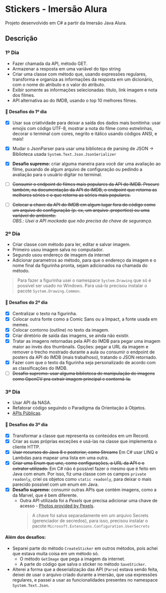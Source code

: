 # Stickers - Imersão Alura

Projeto desenvolvido em C# a partir da Imersão Java Alura.

## Descrição

### 1º Dia

- Fazer chamada da API, método GET.
- Armazenar a resposta em uma variável do tipo string
- Criar uma classe com método que, usando expressões regulares, transforma e organiza as informações da resposta em um dicionário, com o nome do atributo e o valor do atributo.
- Exibir somente as informações selecionadas: titulo, link imagem e nota dos filmes.
- API alternativa ao do IMDB, usando o top 10 melhores filmes.

#### 🚀 Desafios do 1º dia
- [x] Usar sua criatividade para deixar a saída dos dados mais bonitinha: usar emojis com código UTF-8, mostrar a nota do filme como estrelinhas, decorar o terminal com cores, negrito e itálico usando códigos ANSI, e mais!
- [x] Mudar o JsonParser para usar uma biblioteca de parsing de JSON -> Biblioteca usada `System.Text.Json.JsonSerializer`
- [x] **Desafio supremo:** criar alguma maneira para você dar uma avaliação ao filme, puxando de algum arquivo de configuração ou pedindo a avaliação para o usuário digitar no terminal.

- [ ] ~~Consumir o endpoint de filmes mais populares da API do IMDB. Procure também, na documentação da API do IMDB, o endpoint que retorna as melhores séries e o que retorna as séries mais populares.~~
- [ ] ~~Colocar a chave da API do IMDB em algum lugar fora do código como um arquivo de configuração (p. ex, um arquivo .properties) ou uma variável de ambiente.~~  
*OBS.: Usei a API mockada que não precisa da chave de segurança.*

### 2º Dia

- Criar classe com método para ler, editar e salvar imagem.
- Primeiro usou imagem salva no computador.
- Segundo usou endereço de imagem da internet
- Adicionar parametros ao método, para que o endereço da imagem e o nome final da figurinha pronta, sejam adicionados na chamada do método.

> Para fazer a figurinha usei o namespace `System.Drawing` que só é possível ser usado no Windows. Para usá-lo precisou instalar o pacote `System.Drawing.Common`.

#### 🚀 Desafios do 2º dia
- [x] Centralizar o texto na figurinha.
- [x] Colocar outra fonte como a Comic Sans ou a Impact, a fonte usada em memes.
- [x] Colocar contorno (outline) no texto da imagem.
- [x] Criar diretório de saída das imagens, se ainda não existir.
- [x] Tratar as imagens retornadas pela API do IMDB para pegar uma imagem maior ao invés dos thumbnails. Opções: pegar a URL da imagem e remover o trecho mostrado durante a aula ou consumir o endpoint de posters da API do IMDB (mais trabalhoso), tratando o JSON retornado.
- [x] Fazer com que o texto da figurinha seja personalizado de acordo com as classificações do IMDB.  
- [ ] ~~Desafio supremo: usar alguma biblioteca de manipulação de imagens como OpenCV pra extrair imagem principal e contorná-la.~~  

### 3º Dia

- Usar API da NASA.
- Refatorar código seguindo o Paradigma da Orientação à Objetos.
- [APIs Públicas](https://github.com/public-apis/public-apis).

#### 🚀 Desafios do 3º dia
- [x] Transformar a classe que representa os conteúdos em um Record.
- [x] Criar as suas próprias exceções e usá-las na classe que implementa o cliente HTTP.
- [x] ~~Usar recursos do Java 8 e posterior, como Streams~~ Em C# usar LINQ e Lambdas para mapear uma lista em uma outra.
- [x] ~~Criar uma Enum que une, como configurações, a URL da API e o extrator utilizado.~~ Em C# não é possível fazer o mesmo que é feito em Java com enum. Por isso, fiz uma classe com os campos `private readonly`, criei os objetos como `static readonly`, para deixar o mais parecido possível com um enum em Java.
- [x] **Desafio supremo:** consumir outras APIs que contém imagens, como a da Marvel, que é bem diferente.
  - Outra API utilizada foi a *Pexels* que precisa adicionar uma chave de acesso - [Photos provided by Pexels](https://www.pexels.com).
    > A chave foi salva separadamente em um arquivo Secrets (gerenciador de secredos), para isso, precisou instalar o pacote `Microsoft.Extensions.Configuration.UserSecrets`

#### Além dos desafios:
  - Separei parte do método `CreateSticker` em outros métodos, pois achei que estava muita coisa em um método só. 
    - O método `GetImage` que pega a imagem da internet. 
    - A parte do código que salva o sticker no método `SaveSticker`.
  - Alterei a forma que a deserialização das API (`Parse`) estava sendo feita, deixei de usar o arquivo criado durante a imersão, que usa expressões regulares, e passei a usar as funcionalidades presentes no namespace `System.Text.Json`.

